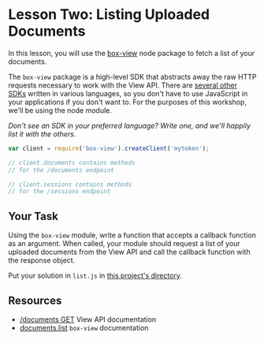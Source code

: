 # Lesson Two: Listing Uploaded Documents

In this lesson, you will use the [box-view](https://www.npmjs.org/package/box-view) node package to fetch a list of your documents.

The `box-view` package is a high-level SDK that abstracts away the raw HTTP requests necessary to work with the View API. There are [several other SDKs](https://trello.com/c/RvAGjCA5/36-sdks) written in various languages, so you don't have to use JavaScript in your applications if you don't want to. For the purposes of this workshop, we'll be using the node module.

*Don't see an SDK in your preferred language? Write one, and we'll happily list it with the others.*

```js
var client = require('box-view').createClient('mytoken');

// client.documents contains methods
// for the /documents endpoint

// client.sessions contains methods
// for the /sessions endpoint
```

## Your Task

Using the `box-view` module, write a function that accepts a callback function as an argument. When called, your module should request a list of your uploaded documents from the View API and call the callback function with the response object.

Put your solution in `list.js` in [this project's directory](/open/02-node-box-view).

## Resources

* [/documents GET](http://developers.box.com/view/#get-documents) View API documentation
* [documents.list](https://www.npmjs.org/package/box-view#list) `box-view` documentation
